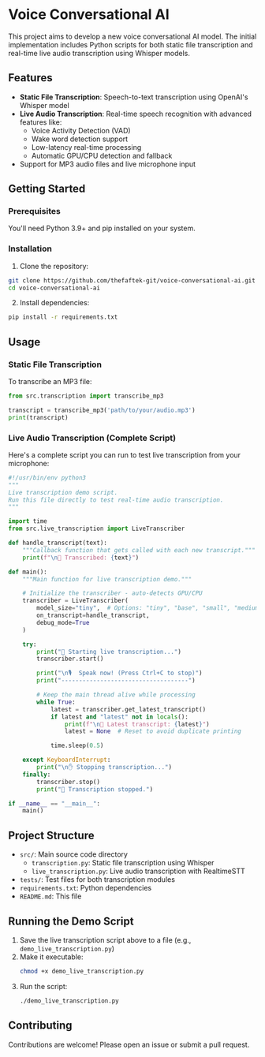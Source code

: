 
# Voice Conversational AI

This project aims to develop a new voice conversational AI model. The initial implementation includes Python scripts for both static file transcription and real-time live audio transcription using Whisper models.

## Features

- **Static File Transcription**: Speech-to-text transcription using OpenAI's Whisper model
- **Live Audio Transcription**: Real-time speech recognition with advanced features like:
  - Voice Activity Detection (VAD)
  - Wake word detection support
  - Low-latency real-time processing
  - Automatic GPU/CPU detection and fallback
- Support for MP3 audio files and live microphone input

## Getting Started

### Prerequisites

You'll need Python 3.9+ and pip installed on your system.

### Installation

1. Clone the repository:
```bash
git clone https://github.com/thefaftek-git/voice-conversational-ai.git
cd voice-conversational-ai
```

2. Install dependencies:
```bash
pip install -r requirements.txt
```

## Usage

### Static File Transcription

To transcribe an MP3 file:

```python
from src.transcription import transcribe_mp3

transcript = transcribe_mp3('path/to/your/audio.mp3')
print(transcript)
```

### Live Audio Transcription (Complete Script)

Here's a complete script you can run to test live transcription from your microphone:

```python
#!/usr/bin/env python3
"""
Live transcription demo script.
Run this file directly to test real-time audio transcription.
"""

import time
from src.live_transcription import LiveTranscriber

def handle_transcript(text):
    """Callback function that gets called with each new transcript."""
    print(f"\n🎤 Transcribed: {text}")

def main():
    """Main function for live transcription demo."""

    # Initialize the transcriber - auto-detects GPU/CPU
    transcriber = LiveTranscriber(
        model_size="tiny",  # Options: "tiny", "base", "small", "medium", "large"
        on_transcript=handle_transcript,
        debug_mode=True
    )

    try:
        print("🚀 Starting live transcription...")
        transcriber.start()

        print("\n🎙️  Speak now! (Press Ctrl+C to stop)")
        print("------------------------------------")

        # Keep the main thread alive while processing
        while True:
            latest = transcriber.get_latest_transcript()
            if latest and "latest" not in locals():
                print(f"\n📢 Latest transcript: {latest}")
                latest = None  # Reset to avoid duplicate printing

            time.sleep(0.5)

    except KeyboardInterrupt:
        print("\n✋ Stopping transcription...")
    finally:
        transcriber.stop()
        print("🛑 Transcription stopped.")

if __name__ == "__main__":
    main()
```

## Project Structure

- `src/`: Main source code directory
  - `transcription.py`: Static file transcription using Whisper
  - `live_transcription.py`: Live audio transcription with RealtimeSTT
- `tests/`: Test files for both transcription modules
- `requirements.txt`: Python dependencies
- `README.md`: This file

## Running the Demo Script

1. Save the live transcription script above to a file (e.g., `demo_live_transcription.py`)
2. Make it executable:
   ```bash
   chmod +x demo_live_transcription.py
   ```
3. Run the script:
   ```bash
   ./demo_live_transcription.py
   ```

## Contributing

Contributions are welcome! Please open an issue or submit a pull request.

